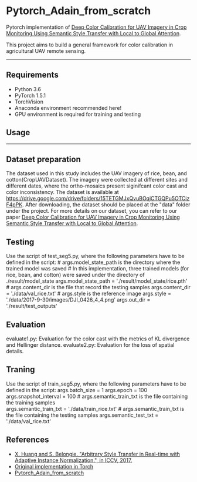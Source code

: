 # Pytorch_Adain_from_scratch
Pytorch implementation of [Deep Color Calibration for UAV Imagery in Crop Monitoring Using Semantic Style Transfer with Local to Global Attention](https://www.sciencedirect.com/science/article/pii/S030324342100297X).

This project aims to build a general framework for color calibration in agricultural UAV remote sensing.

------

## Requirements

- Python 3.6
- PyTorch 1.5.1
- TorchVision
- Anaconda environment recommended here!
- GPU environment is required for training and testing


## Usage
------
## Dataset preparation
The dataset used in this study includes the UAV imagery of rice, bean, and cotton(CropUAVDataset). The imagery were collected at different sites and different dates, where the ortho-mosaics present siginifcant color cast and color inconsistency. The dataset is available at https://drive.google.com/drive/folders/15TETGMJxQvuBOqjCTGQPu5OTCizF4pPK.
After downloading, the dataset should be placed at the "data" folder under the project.
For more details on our dataset, you can refer to our paper [Deep Color Calibration for UAV Imagery in Crop Monitoring Using Semantic Style Transfer with Local to Global Attention](https://www.sciencedirect.com/science/article/pii/S030324342100297X).


## Testing
Use the script of test_seg5.py, where the following parameters have to be defined in the script:
    # args.model_state_path is the directory where the trained model was saved
    # In this implementation, three trained models (for rice, bean, and cotton) were saved under the directory of ./result/model_state
    args.model_state_path = './result/model_state/rice.pth'
    # args.content_dir is the file that record the testing samples
    args.content_dir = './data/val_rice.txt'
    # args.style is the reference image
    args.style = './data/2017-9-30/images/DJI_0426_4_4.png'
    args.out_dir = './result/test_outputs'


## Evaluation
evaluate1.py: Evaluation for the color cast with the metrics of KL divergence and Hellinger distance.
evaluate2.py: Evaluation for the loss of spatial details.


## Traning
Use the script of train_seg5.py, where the following parameters have to be defined in the script:
    args.batch_size = 1
    args.epoch = 100 
    args.snapshot_interval = 100
    # args.semantic_train_txt is the file containing the training samples	
    args.semantic_train_txt = './data/train_rice.txt'
    # args.semantic_train_txt is the file containing the testing samples
    args.semantic_test_txt = './data/val_rice.txt'


## References
- [X. Huang and S. Belongie. "Arbitrary Style Transfer in Real-time with Adaptive Instance Normalization.", in ICCV, 2017.](http://openaccess.thecvf.com/content_ICCV_2017/papers/Huang_Arbitrary_Style_Transfer_ICCV_2017_paper.pdf)
- [Original implementation in Torch](https://github.com/xunhuang1995/AdaIN-style)
- [Pytorch_Adain_from_scratch](https://github.com/irasin/Pytorch_AdaIN) 

